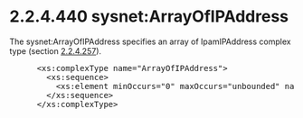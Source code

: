<html dir="LTR" xmlns:mshelp="http://msdn.microsoft.com/mshelp" xmlns:ddue="http://ddue.schemas.microsoft.com/authoring/2003/5" xmlns:xlink="http://www.w3.org/1999/xlink" xmlns:tool="http://www.microsoft.com/tooltip">
 <body>
 <div id="header">
 <h1 class="heading">2.2.4.440 sysnet:ArrayOfIPAddress</h1>
 </div>
 <div id="mainSection">
 <div id="mainBody">
 <div id="allHistory" class="saveHistory"></div>
 <div id="sectionSection0" class="section" name="collapseableSection">
 

<p>The sysnet:ArrayOfIPAddress specifies an array of
IpamIPAddress complex type (section <a href="364a63ef-be28-498d-a67d-ed3df88b545a.md">2.2.4.257</a>).</p>

<dl>
<dd>
<div><pre> &lt;xs:complexType name=&quot;ArrayOfIPAddress&quot;&gt;
   &lt;xs:sequence&gt;
     &lt;xs:element minOccurs=&quot;0&quot; maxOccurs=&quot;unbounded&quot; name=&quot;IPAddress&quot; nillable=&quot;true&quot; type=&quot;sysnet:IPAddress&quot; /&gt;
   &lt;/xs:sequence&gt;
 &lt;/xs:complexType&gt;
</pre></div>
</dd></dl>


 </div>
 </div>
 </div>
 </body>
</html>